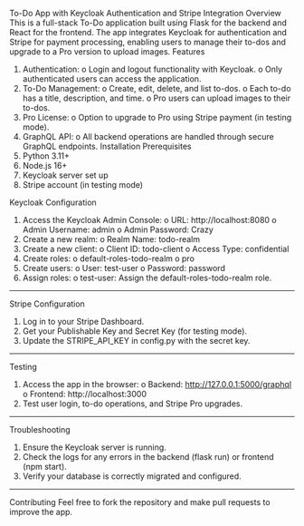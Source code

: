 To-Do App with Keycloak Authentication and Stripe Integration
Overview
This is a full-stack To-Do application built using Flask for the backend and React for the frontend. The app integrates Keycloak for authentication and Stripe for payment processing, enabling users to manage their to-dos and upgrade to a Pro version to upload images.
Features
1.	Authentication:
o	Login and logout functionality with Keycloak.
o	Only authenticated users can access the application.
2.	To-Do Management:
o	Create, edit, delete, and list to-dos.
o	Each to-do has a title, description, and time.
o	Pro users can upload images to their to-dos.
3.	Pro License:
o	Option to upgrade to Pro using Stripe payment (in testing mode).
4.	GraphQL API:
o	All backend operations are handled through secure GraphQL endpoints.
Installation
Prerequisites
1.	Python 3.11+
2.	Node.js 16+
3.	Keycloak server set up
4.	Stripe account (in testing mode)

Keycloak Configuration
1.	Access the Keycloak Admin Console:
o	URL: http://localhost:8080
o	Admin Username: admin
o	Admin Password: Crazy
2.	Create a new realm:
o	Realm Name: todo-realm
3.	Create a new client:
o	Client ID: todo-client
o	Access Type: confidential
4.	Create roles:
o	default-roles-todo-realm
o	pro
5.	Create users:
o	User: test-user
o	Password: password
6.	Assign roles:
o	test-user: Assign the default-roles-todo-realm role.
________________________________________
Stripe Configuration
1.	Log in to your Stripe Dashboard.
2.	Get your Publishable Key and Secret Key (for testing mode).
3.	Update the STRIPE_API_KEY in config.py with the secret key.
________________________________________
Testing
1.	Access the app in the browser:
o	Backend: http://127.0.0.1:5000/graphql
o	Frontend: http://localhost:3000
2.	Test user login, to-do operations, and Stripe Pro upgrades.
________________________________________
Troubleshooting
1.	Ensure the Keycloak server is running.
2.	Check the logs for any errors in the backend (flask run) or frontend (npm start).
3.	Verify your database is correctly migrated and configured.
________________________________________
Contributing
Feel free to fork the repository and make pull requests to improve the app.



